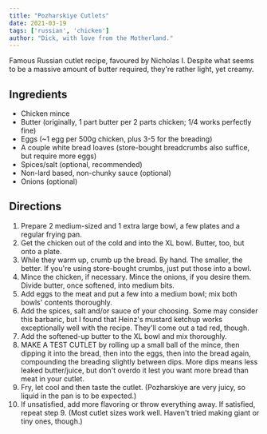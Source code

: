 ```yaml
---
title: "Pozharskiye Cutlets"
date: 2021-03-19
tags: ['russian', 'chicken']
author: "Dick, with love from the Motherland."
---
```


Famous Russian cutlet recipe, favoured by Nicholas I.
Despite what seems to be a massive amount of butter required, they're rather light, yet creamy.

## Ingredients

- Chicken mince
- Butter (originally, 1 part butter per 2 parts chicken; 1/4 works perfectly fine)
- Eggs (~1 egg per 500g chicken, plus 3-5 for the breading)
- A couple white bread loaves (store-bought breadcrumbs also suffice, but require more eggs)
- Spices/salt (optional, recommended)
- Non-lard based, non-chunky sauce (optional)
- Onions (optional)

## Directions

1. Prepare 2 medium-sized and 1 extra large bowl, a few plates and a regular frying pan.
2. Get the chicken out of the cold and into the XL bowl. Butter, too, but onto a plate.
3. While they warm up, crumb up the bread. By hand. The smaller, the better. If you're using store-bought crumbs, just
   put those into a bowl.
4. Mince the chicken, if necessary. Mince the onions, if you desire them. Divide butter, once softened, into medium
   bits.
5. Add eggs to the meat and put a few into a medium bowl; mix both bowls' contents thoroughly.
6. Add the spices, salt and/or sauce of your choosing. Some may consider this barbaric, but I found that Heinz's mustard
   ketchup works exceptionally well with the recipe. They'll come out a tad red, though.
7. Add the softened-up butter to the XL bowl and mix thoroughly.
8. MAKE A TEST CUTLET by rolling up a small ball of the mince, then dipping it into the bread, then into the eggs, then
   into the bread again, compounding the breading slightly between dips. More dips means less leaked butter/juice, but
   don't overdo it lest you want more bread than meat in your cutlet.
9. Fry, let cool and then taste the cutlet. (Pozharskiye are very juicy, so liquid in the pan is to be expected.)
10. If unsatisfied, add more flavoring or throw everything away. If satisfied, repeat step 9. (Most cutlet sizes work
    well. Haven't tried making giant or tiny ones, though.)
